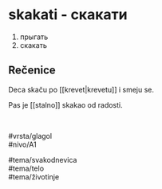 # skakati - скакати

1. прыгать
2. скакать

## Rečenice

Deca skaču po [[krevet|krevetu]] i smeju se.

Pas je [[stalno]] skakao od radosti.

<br>

#vrsta/glagol  
#nivo/A1  

#tema/svakodnevica  
#tema/telo  
#tema/životinje  
